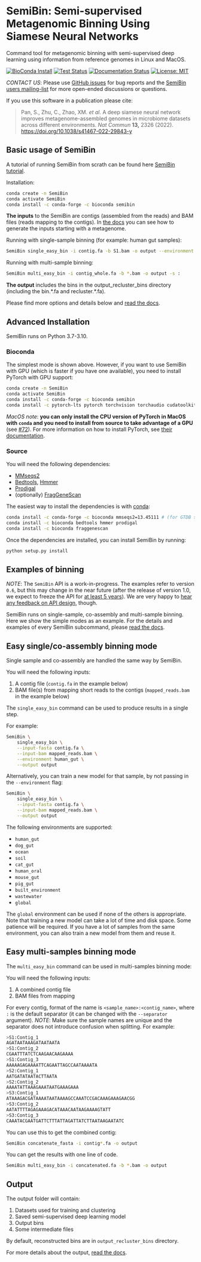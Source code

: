 # SemiBin: Semi-supervised Metagenomic Binning Using Siamese Neural Networks

Command tool for metagenomic binning with semi-supervised deep learning using
information from reference genomes in Linux and MacOS.

[![BioConda Install](https://img.shields.io/conda/dn/bioconda/semibin.svg?style=flag&label=BioConda%20install)](https://anaconda.org/bioconda/semibin)
[![Test Status](https://github.com/BigDataBiology/SemiBin/actions/workflows/semibin_test.yml/badge.svg)](https://github.com/BigDataBiology/SemiBin/actions/workflows/semibin_test.yml)
[![Documentation Status](https://readthedocs.org/projects/semibin/badge/?version=latest)](https://semibin.readthedocs.io/en/latest/?badge=latest)
[![License: MIT](https://img.shields.io/badge/License-MIT-blue.svg)](https://opensource.org/licenses/MIT)

_CONTACT US_: Please use [GitHub
issues](https://github.com/BigDataBiology/SemiBin/issues) for bug reports and
the [SemiBin users mailing-list](https://groups.google.com/g/semibin-users) for
more open-ended discussions or questions.

If you use this software in a publication please cite:

>  Pan, S., Zhu, C., Zhao, XM. *et al.* A deep siamese neural network improves
>  metagenome-assembled genomes in microbiome datasets across different
>  environments. *Nat Commun* **13,** 2326 (2022).
>  https://doi.org/10.1038/s41467-022-29843-y

## Basic usage of SemiBin

A tutorial of running SemiBin from scrath can be found here [SemiBin tutorial](https://github.com/psj1997/SemiBin_tutorial_from_scratch).

Installation:

```bash
conda create -n SemiBin
conda activate SemiBin
conda install -c conda-forge -c bioconda semibin
```

**The inputs** to the SemiBin are contigs (assembled from the reads) and BAM files (reads mapping to the contigs). In [the docs](https://semibin.readthedocs.io/en/latest/generate/) you can see how to generate the inputs starting with a metagenome.

Running with single-sample binning (for example: human gut samples):

```bash
SemiBin single_easy_bin -i contig.fa -b S1.bam -o output --environment human_gut
```

Running with multi-sample binning:

```bash
SemiBin multi_easy_bin -i contig_whole.fa -b *.bam -o output -s :
```

**The output** includes the bins in the output_recluster_bins directory (including the bin.\*.fa and recluster.\*.fa).


Please find more options and details below and [read the docs](https://semibin.readthedocs.io/en/latest/usage/). 

## Advanced Installation

SemiBin runs on Python 3.7-3.10.

### Bioconda

The simplest mode is shown above.
However, if you want to use SemiBin with GPU (which is faster if you have one available), you need to install PyTorch with GPU support:

```bash
conda create -n SemiBin
conda activate SemiBin
conda install -c conda-forge -c bioconda semibin
conda install -c pytorch-lts pytorch torchvision torchaudio cudatoolkit=10.2 -c pytorch-lts
```

_MacOS note_: **you can only install the CPU version of PyTorch in MacOS with `conda` and you need to install from source to take advantage of a GPU** (see [#72](https://github.com/BigDataBiology/SemiBin/issues/72)).
For more information on how to install PyTorch, see [their documentation](https://pytorch.org/get-started/locally/).

### Source

You will need the following dependencies:

- [MMseqs2](https://github.com/soedinglab/MMseqs2)
- [Bedtools](http://bedtools.readthedocs.org/]), [Hmmer](http://hmmer.org/)
- [Prodigal](https://github.com/hyattpd/Prodigal)
- (optionally) [FragGeneScan](https://sourceforge.net/projects/fraggenescan/)

The easiest way to install the dependencies is with [conda](https://conda.io):

```bash
conda install -c conda-forge -c bioconda mmseqs2=13.45111 # (for GTDB support)
conda install -c bioconda bedtools hmmer prodigal
conda install -c bioconda fraggenescan
```

Once the dependencies are installed, you can install SemiBin by running:

```bash
python setup.py install
```

## Examples of binning

_NOTE_: The `SemiBin` API is a work-in-progress. The examples refer to
version `0.6`, but this may change in the near future (after the release of
version 1.0, we expect to freeze the API for [at least 5
years](https://big-data-biology.org/software/commitments/)). We are very happy
to [hear any feedback on API
design](https://groups.google.com/g/semibin-users), though.

SemiBin runs on single-sample, co-assembly and multi-sample binning.
Here we show the simple modes as an example.
For the details and examples of every SemiBin subcommand, please [read the docs](https://semibin.readthedocs.io/en/latest/usage/).

## Easy single/co-assembly binning mode

Single sample and co-assembly are handled the same way by SemiBin.

You will need the following inputs:

1. A contig file (`contig.fa` in the example below)
2. BAM file(s) from mapping short reads to the contigs (`mapped_reads.bam` in the example below)

The `single_easy_bin` command can be used to produce results in a single step.

For example:

```bash
SemiBin \
    single_easy_bin \
    --input-fasta contig.fa \
    --input-bam mapped_reads.bam \
    --environment human_gut \
    --output output
```

Alternatively, you can train a new model for that sample, by not passing in the `--environment` flag:

```bash
SemiBin \
    single_easy_bin \
    --input-fasta contig.fa \
    --input-bam mapped_reads.bam \
    --output output
```

The following environments are supported:

- `human_gut`
- `dog_gut`
- `ocean`
- `soil`
- `cat_gut`
- `human_oral`
- `mouse_gut`
- `pig_gut`
- `built_environment`
- `wastewater`
- `global`

The `global` environment can be used if none of the others is appropriate.
Note that training a new model can take a lot of time and disk space.
Some patience will be required.
If you have a lot of samples from the same environment, you can also train a new model from them and reuse it.

## Easy multi-samples binning mode

The `multi_easy_bin` command can be used in multi-samples binning mode:

You will need the following inputs:

1. A combined contig file
2. BAM files from mapping

For every contig, format of the name is `<sample_name>:<contig_name>`, where
`:` is the default separator (it can be changed with the `--separator`
argument). _NOTE_: Make sure the sample names are unique and  the separator
does not introduce confusion when splitting. For example:

```bash
>S1:Contig_1
AGATAATAAAGATAATAATA
>S1:Contig_2
CGAATTTATCTCAAGAACAAGAAAA
>S1:Contig_3
AAAAAGAGAAAATTCAGAATTAGCCAATAAAATA
>S2:Contig_1
AATGATATAATACTTAATA
>S2:Contig_2
AAAATATTAAAGAAATAATGAAAGAAA
>S3:Contig_1
ATAAAGACGATAAAATAATAAAAGCCAAATCCGACAAAGAAAGAACGG
>S3:Contig_2
AATATTTTAGAGAAAGACATAAACAATAAGAAAAGTATT
>S3:Contig_3
CAAATACGAATGATTCTTTATTAGATTATCTTAATAAGAATATC
```

You can use this to get the combined contig:

```bash
SemiBin concatenate_fasta -i contig*.fa -o output
```

You can get the results with one line of code.

```bash
SemiBin multi_easy_bin -i concatenated.fa -b *.bam -o output
```

## Output

The output folder will contain:

1. Datasets used for training and clustering
2. Saved semi-supervised deep learning model
3. Output bins
4. Some intermediate files

By default, reconstructed bins are in `output_recluster_bins` directory.

For more details about the output, [read the
docs](https://semibin.readthedocs.io/en/latest/output/).
